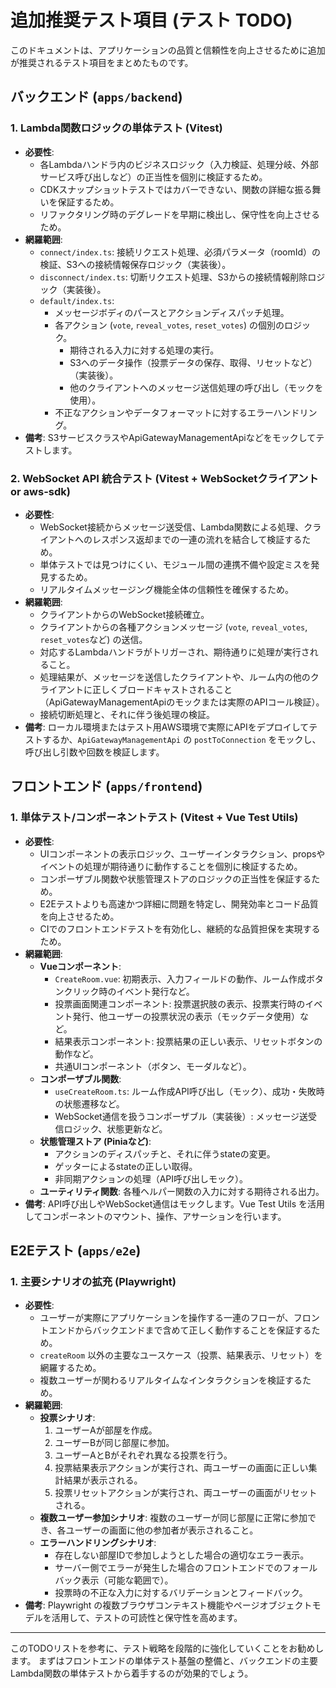 # 追加推奨テスト項目 (テスト TODO)

このドキュメントは、アプリケーションの品質と信頼性を向上させるために追加が推奨されるテスト項目をまとめたものです。

## バックエンド (`apps/backend`)

### 1. Lambda関数ロジックの単体テスト (Vitest)

- **必要性**:
  - 各Lambdaハンドラ内のビジネスロジック（入力検証、処理分岐、外部サービス呼び出しなど）の正当性を個別に検証するため。
  - CDKスナップショットテストではカバーできない、関数の詳細な振る舞いを保証するため。
  - リファクタリング時のデグレードを早期に検出し、保守性を向上させるため。
- **網羅範囲**:
  - `connect/index.ts`: 接続リクエスト処理、必須パラメータ（roomId）の検証、S3への接続情報保存ロジック（実装後）。
  - `disconnect/index.ts`: 切断リクエスト処理、S3からの接続情報削除ロジック（実装後）。
  - `default/index.ts`:
    - メッセージボディのパースとアクションディスパッチ処理。
    - 各アクション (`vote`, `reveal_votes`, `reset_votes`) の個別のロジック。
      - 期待される入力に対する処理の実行。
      - S3へのデータ操作（投票データの保存、取得、リセットなど）（実装後）。
      - 他のクライアントへのメッセージ送信処理の呼び出し（モックを使用）。
    - 不正なアクションやデータフォーマットに対するエラーハンドリング。
- **備考**: S3サービスクラスやApiGatewayManagementApiなどをモックしてテストします。

### 2. WebSocket API 統合テスト (Vitest + WebSocketクライアント or aws-sdk)

- **必要性**:
  - WebSocket接続からメッセージ送受信、Lambda関数による処理、クライアントへのレスポンス返却までの一連の流れを結合して検証するため。
  - 単体テストでは見つけにくい、モジュール間の連携不備や設定ミスを発見するため。
  - リアルタイムメッセージング機能全体の信頼性を確保するため。
- **網羅範囲**:
  - クライアントからのWebSocket接続確立。
  - クライアントからの各種アクションメッセージ (`vote`, `reveal_votes`, `reset_votes`など) の送信。
  - 対応するLambdaハンドラがトリガーされ、期待通りに処理が実行されること。
  - 処理結果が、メッセージを送信したクライアントや、ルーム内の他のクライアントに正しくブロードキャストされること（ApiGatewayManagementApiのモックまたは実際のAPIコール検証）。
  - 接続切断処理と、それに伴う後処理の検証。
- **備考**: ローカル環境またはテスト用AWS環境で実際にAPIをデプロイしてテストするか、`ApiGatewayManagementApi` の `postToConnection` をモックし、呼び出し引数や回数を検証します。

## フロントエンド (`apps/frontend`)

### 1. 単体テスト/コンポーネントテスト (Vitest + Vue Test Utils)

- **必要性**:
  - UIコンポーネントの表示ロジック、ユーザーインタラクション、propsやイベントの処理が期待通りに動作することを個別に検証するため。
  - コンポーザブル関数や状態管理ストアのロジックの正当性を保証するため。
  - E2Eテストよりも高速かつ詳細に問題を特定し、開発効率とコード品質を向上させるため。
  - CIでのフロントエンドテストを有効化し、継続的な品質担保を実現するため。
- **網羅範囲**:
  - **Vueコンポーネント**:
    - `CreateRoom.vue`: 初期表示、入力フィールドの動作、ルーム作成ボタンクリック時のイベント発行など。
    - 投票画面関連コンポーネント: 投票選択肢の表示、投票実行時のイベント発行、他ユーザーの投票状況の表示（モックデータ使用）など。
    - 結果表示コンポーネント: 投票結果の正しい表示、リセットボタンの動作など。
    - 共通UIコンポーネント（ボタン、モーダルなど）。
  - **コンポーザブル関数**:
    - `useCreateRoom.ts`: ルーム作成API呼び出し（モック）、成功・失敗時の状態遷移など。
    - WebSocket通信を扱うコンポーザブル（実装後）: メッセージ送受信ロジック、状態更新など。
  - **状態管理ストア (Piniaなど)**:
    - アクションのディスパッチと、それに伴うstateの変更。
    - ゲッターによるstateの正しい取得。
    - 非同期アクションの処理（API呼び出しモック）。
  - **ユーティリティ関数**: 各種ヘルパー関数の入力に対する期待される出力。
- **備考**: API呼び出しやWebSocket通信はモックします。Vue Test Utils を活用してコンポーネントのマウント、操作、アサーションを行います。

## E2Eテスト (`apps/e2e`)

### 1. 主要シナリオの拡充 (Playwright)

- **必要性**:
  - ユーザーが実際にアプリケーションを操作する一連のフローが、フロントエンドからバックエンドまで含めて正しく動作することを保証するため。
  - `createRoom` 以外の主要なユースケース（投票、結果表示、リセット）を網羅するため。
  - 複数ユーザーが関わるリアルタイムなインタラクションを検証するため。
- **網羅範囲**:
  - **投票シナリオ**:
    1.  ユーザーAが部屋を作成。
    2.  ユーザーBが同じ部屋に参加。
    3.  ユーザーAとBがそれぞれ異なる投票を行う。
    4.  投票結果表示アクションが実行され、両ユーザーの画面に正しい集計結果が表示される。
    5.  投票リセットアクションが実行され、両ユーザーの画面がリセットされる。
  - **複数ユーザー参加シナリオ**: 複数のユーザーが同じ部屋に正常に参加でき、各ユーザーの画面に他の参加者が表示されること。
  - **エラーハンドリングシナリオ**:
    - 存在しない部屋IDで参加しようとした場合の適切なエラー表示。
    - サーバー側でエラーが発生した場合のフロントエンドでのフォールバック表示（可能な範囲で）。
    - 投票時の不正な入力に対するバリデーションとフィードバック。
- **備考**: Playwright の複数ブラウザコンテキスト機能やページオブジェクトモデルを活用して、テストの可読性と保守性を高めます。

---

このTODOリストを参考に、テスト戦略を段階的に強化していくことをお勧めします。
まずはフロントエンドの単体テスト基盤の整備と、バックエンドの主要Lambda関数の単体テストから着手するのが効果的でしょう。
